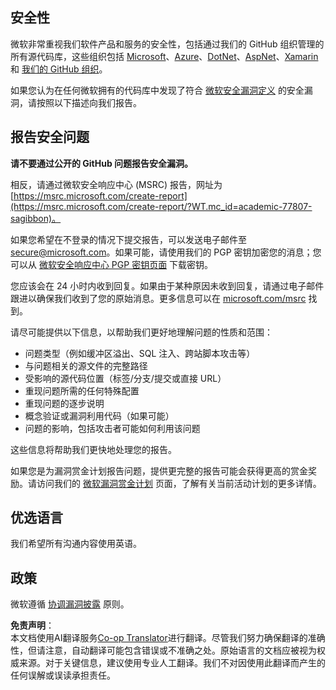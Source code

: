 <!--
CO_OP_TRANSLATOR_METADATA:
{
  "original_hash": "4ecc3bf2e27983d4c780be6f26ee6228",
  "translation_date": "2025-08-23T22:21:13+00:00",
  "source_file": "SECURITY.md",
  "language_code": "zh"
}
-->
## 安全性

微软非常重视我们软件产品和服务的安全性，包括通过我们的 GitHub 组织管理的所有源代码库，这些组织包括 [Microsoft](https://github.com/Microsoft)、[Azure](https://github.com/Azure)、[DotNet](https://github.com/dotnet)、[AspNet](https://github.com/aspnet)、[Xamarin](https://github.com/xamarin) 和 [我们的 GitHub 组织](https://opensource.microsoft.com/?WT.mc_id=academic-77807-sagibbon)。

如果您认为在任何微软拥有的代码库中发现了符合 [微软安全漏洞定义](https://docs.microsoft.com/previous-versions/tn-archive/cc751383(v=technet.10)/?WT.mc_id=academic-77807-sagibbon) 的安全漏洞，请按照以下描述向我们报告。

## 报告安全问题

**请不要通过公开的 GitHub 问题报告安全漏洞。**

相反，请通过微软安全响应中心 (MSRC) 报告，网址为 [https://msrc.microsoft.com/create-report](https://msrc.microsoft.com/create-report/?WT.mc_id=academic-77807-sagibbon)。

如果您希望在不登录的情况下提交报告，可以发送电子邮件至 [secure@microsoft.com](mailto:secure@microsoft.com)。如果可能，请使用我们的 PGP 密钥加密您的消息；您可以从 [微软安全响应中心 PGP 密钥页面](https://www.microsoft.com/msrc/pgp-key-msrc/?WT.mc_id=academic-77807-sagibbon) 下载密钥。

您应该会在 24 小时内收到回复。如果由于某种原因未收到回复，请通过电子邮件跟进以确保我们收到了您的原始消息。更多信息可以在 [microsoft.com/msrc](https://www.microsoft.com/msrc/?WT.mc_id=academic-77807-sagibbon) 找到。

请尽可能提供以下信息，以帮助我们更好地理解问题的性质和范围：

  * 问题类型（例如缓冲区溢出、SQL 注入、跨站脚本攻击等）
  * 与问题相关的源文件的完整路径
  * 受影响的源代码位置（标签/分支/提交或直接 URL）
  * 重现问题所需的任何特殊配置
  * 重现问题的逐步说明
  * 概念验证或漏洞利用代码（如果可能）
  * 问题的影响，包括攻击者可能如何利用该问题

这些信息将帮助我们更快地处理您的报告。

如果您是为漏洞赏金计划报告问题，提供更完整的报告可能会获得更高的赏金奖励。请访问我们的 [微软漏洞赏金计划](https://microsoft.com/msrc/bounty/?WT.mc_id=academic-77807-sagibbon) 页面，了解有关当前活动计划的更多详情。

## 优选语言

我们希望所有沟通内容使用英语。

## 政策

微软遵循 [协调漏洞披露](https://www.microsoft.com/msrc/cvd/?WT.mc_id=academic-77807-sagibbon) 原则。

**免责声明**：  
本文档使用AI翻译服务[Co-op Translator](https://github.com/Azure/co-op-translator)进行翻译。尽管我们努力确保翻译的准确性，但请注意，自动翻译可能包含错误或不准确之处。原始语言的文档应被视为权威来源。对于关键信息，建议使用专业人工翻译。我们不对因使用此翻译而产生的任何误解或误读承担责任。
